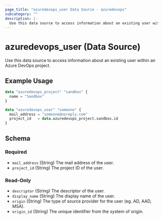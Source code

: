 ```yaml
---
page_title: "azuredevops_user Data Source - azuredevops"
subcategory: ""
description: |-
  Use this data source to access information about an existing user within an Azure DevOps project.
---
```


# azuredevops_user (Data Source)

Use this data source to access information about an existing user within an Azure DevOps project.

## Example Usage

```terraform
data "azuredevops_project" "sandbox" {
  name = "Sandbox"
}

data "azuredevops_user" "someone" {
  mail_address = "someone@noreply.com"
  project_id   = data.azuredevops_project.sandbox.id
}
```

<!-- schema generated by tfplugindocs -->
## Schema

### Required

- `mail_address` (String) The mail address of the user.
- `project_id` (String) The project ID of the user.

### Read-Only

- `descriptor` (String) The descriptor of the user.
- `display_name` (String) The display name of the user.
- `origin` (String) The type of source provider for the user (eg. AD, AAD, MSA).
- `origin_id` (String) The unique identifier from the system of origin.
